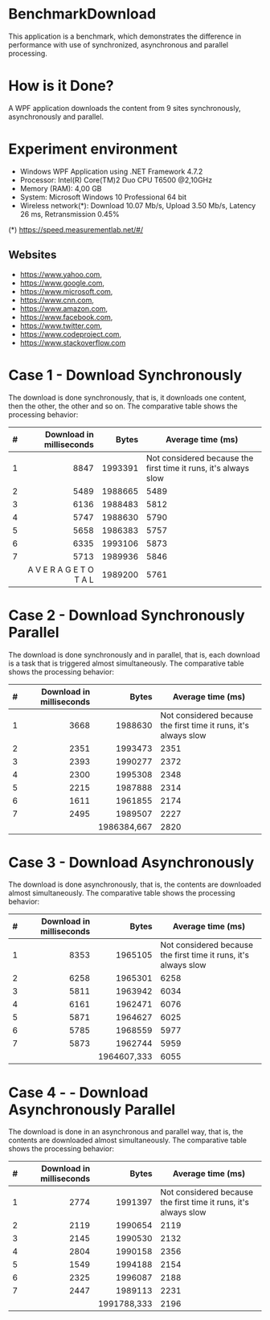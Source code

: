 # BenchmarkDownload

This application is a benchmark, which demonstrates the difference in performance with use of synchronized, asynchronous and parallel processing.

# How is it Done?

A WPF application downloads the content from 9 sites synchronously, asynchronously and parallel.

# Experiment environment

* Windows WPF Application using .NET Framework 4.7.2
* Processor: Intel(R) Core(TM)2 Duo CPU T6500 @2,10GHz
* Memory (RAM): 4,00 GB
* System: Microsoft Windows 10 Professional 64 bit
* Wireless network(*): Download 10.07 Mb/s, Upload 3.50 Mb/s, Latency 26 ms, Retransmission 0.45%

(*) https://speed.measurementlab.net/#/

## Websites

* https://www.yahoo.com,
* https://www.google.com,
* https://www.microsoft.com,
* https://www.cnn.com,
* https://www.amazon.com,
* https://www.facebook.com,
* https://www.twitter.com,
* https://www.codeproject.com,
* https://www.stackoverflow.com

# Case 1 - Download Synchronously

The download is done synchronously, that is, it downloads one content, then the other, the other and so on. The comparative table shows the processing behavior:

| # | Download in milliseconds  | Bytes   | Average time (ms) |
|---|--------------------------:|--------:|-------------------|
| 1 | 8847                      | 1993391 | Not considered because the first time it runs, it's always slow |
| 2 | 5489                      | 1988665 | 5489 |
| 3 | 6136                      | 1988483 | 5812 |
| 4 | 5747                      | 1988630 | 5790 |
| 5 | 5658                      | 1986383 | 5757 |
| 6 | 6335                      | 1993106 | 5873 |
| 7 | 5713                      | 1989936 | 5846 |
|   | A V E R A G E   T O T A L | 1989200 | 5761 |

# Case 2 - Download Synchronously Parallel

The download is done synchronously and in parallel, that is, each download is a task that is triggered almost simultaneously. The comparative table shows the processing behavior:

| # | Download in milliseconds | Bytes | Average time (ms) |
|---|--------------------------:|--------:|-------------------|
| 1 | 3668 | 1988630 | Not considered because the first time it runs, it's always slow |
| 2 | 2351 | 1993473 | 2351 |
| 3 | 2393 | 1990277 | 2372 |
| 4 | 2300 | 1995308 | 2348 |
| 5 | 2215 | 1987888 | 2314 |
| 6 | 1611 | 1961855 | 2174 |
| 7 | 2495 | 1989507 | 2227 |
|  |  | 1986384,667 | 2820 |

# Case 3 - Download Asynchronously

The download is done asynchronously, that is, the contents are downloaded almost simultaneously. The comparative table shows the processing behavior:

| # | Download in milliseconds | Bytes | Average time (ms) |
|---|--------------------------:|--------:|-------------------|
| 1 | 8353 | 1965105 | Not considered because the first time it runs, it's always slow |
| 2 | 6258 | 1965301 | 6258 |
| 3 | 5811 | 1963942 | 6034 |
| 4 | 6161 | 1962471 | 6076 |
| 5 | 5871 | 1964627 | 6025 |
| 6 | 5785 | 1968559 | 5977 |
| 7 | 5873 | 1962744 | 5959 |
| |  | 1964607,333 | 6055 |

# Case 4 - - Download Asynchronously Parallel

The download is done in an asynchronous and parallel way, that is, the contents are downloaded almost simultaneously. The comparative table shows the processing behavior:

| # | Download in milliseconds | Bytes | Average time (ms) |
|---|--------------------------:|--------:|-------------------|
| 1 | 2774 | 1991397 | Not considered because the first time it runs, it's always slow |
| 2 | 2119 | 1990654 | 2119 |
| 3 | 2145 | 1990530 | 2132 |
| 4 | 2804 | 1990158 | 2356 |
| 5 | 1549 | 1994188 | 2154 |
| 6 | 2325 | 1996087 | 2188 |
| 7 | 2447 | 1989113 | 2231 |
|  |  | 1991788,333 | 2196 |
